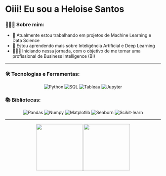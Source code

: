 # Oiii! Eu sou a Heloise Santos

### 👩🏼‍💻 Sobre mim:
- 📝 Atualmente estou trabalhando em projetos de Machine Learning e Data Science
- 📘 Estou aprendendo mais sobre Inteligência Artificial e Deep Learning
- 🏃🏼‍♀️ Iniciando nessa jornada, com o objetivo de me tornar uma profissional de Business Intelligence (BI)

---

### 🛠 Tecnologias e Ferramentas:
<p align="center">
  <img src="https://img.shields.io/badge/Python-3776AB?style=for-the-badge&logo=python&logoColor=white" alt="Python">
  <img src="https://img.shields.io/badge/SQL-4479A1?style=for-the-badge&logo=sql&logoColor=white" alt="SQL">
  <img src="https://img.shields.io/badge/Tableau-E97627?style=for-the-badge&logo=tableau&logoColor=white" alt="Tableau">
  <img src="https://img.shields.io/badge/Jupyter-F37626?style=for-the-badge&logo=jupyter&logoColor=white" alt="Jupyter">
</p>

### 📚 Bibliotecas:
<p align="center">
  <img src="https://img.shields.io/badge/Pandas-150458?style=for-the-badge&logo=pandas&logoColor=white" alt="Pandas">
  <img src="https://img.shields.io/badge/Numpy-013243?style=for-the-badge&logo=numpy&logoColor=white" alt="Numpy">
  <img src="https://img.shields.io/badge/Matplotlib-3776AB?style=for-the-badge&logo=matplotlib&logoColor=white" alt="Matplotlib">
  <img src="https://img.shields.io/badge/Seaborn-3776AB?style=for-the-badge&logo=seaborn&logoColor=white" alt="Seaborn">
  <img src="https://img.shields.io/badge/Scikit--learn-3776AB?style=for-the-badge&logo=scikit-learn&logoColor=white" alt="Scikit-learn">
</p>

---

<div align="center">
  <a href="https://github.com/diegozitto">
  <img height="150em" src="https://github-readme-stats.vercel.app/api?username=heloise-02&theme=neon&show_icons=true"/>
  <img height="150em" src="https://github-readme-stats.vercel.app/api/top-langs/?username=heloise-02&layout=compact&langs_count=7&theme=neon"/>
    
</div>
